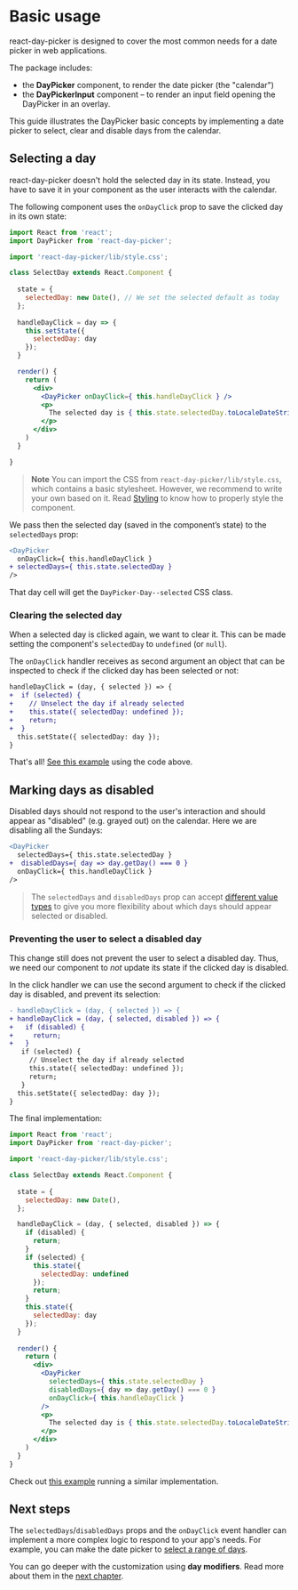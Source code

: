 # Basic usage

react-day-picker is designed to cover the most common needs for a date picker in web applications.

The package includes:

* the **DayPicker** component, to render the date picker (the "calendar")
* the **DayPickerInput** component – to render an input field opening the DayPicker in an overlay.

This guide illustrates the DayPicker basic concepts by implementing a date picker to select, clear and disable days from the calendar.

## Selecting a day

react-day-picker doesn't hold the selected day in its state. Instead, you have to save it in your component as the user interacts with the calendar.

The following component uses the `onDayClick` prop to save the clicked day in its own state:

```jsx
import React from 'react';
import DayPicker from 'react-day-picker';

import 'react-day-picker/lib/style.css';

class SelectDay extends React.Component {
  
  state = {
    selectedDay: new Date(), // We set the selected default as today
  };
  
  handleDayClick = day => {
    this.setState({ 
      selectedDay: day 
    });
  }

  render() {
    return (
      <div>
        <DayPicker onDayClick={ this.handleDayClick } />
        <p>
          The selected day is { this.state.selectedDay.toLocaleDateString() }
        </p>
      </div>
    )
  }

}
```

> **Note** You can import the CSS from `react-day-picker/lib/style.css`, which contains a basic stylesheet. However, we recommend to write your own based on it. Read [Styling](Styling.md) to know how to properly style the component.

We pass then the selected day (saved in the component’s state) to the `selectedDays` prop:

```diff
<DayPicker
  onDayClick={ this.handleDayClick }
+ selectedDays={ this.state.selectedDay }
/>
```

That day cell will get the `DayPicker-Day--selected` CSS class.

### Clearing the selected day

When a selected day is clicked again, we want to clear it. This can be made setting the component's `selectedDay` to `undefined` (or `null`).

The `onDayClick` handler receives as second argument an object that can be inspected to check if the clicked day has been selected or not:

```diff
handleDayClick = (day, { selected }) => {
+  if (selected) {
+    // Unselect the day if already selected
+    this.state({ selectedDay: undefined });
+    return;
+  }
  this.setState({ selectedDay: day });
}
```

That's all! [See this example](http://react-day-picker.js.org/examples?selectable) using the code above.

## Marking days as disabled

Disabled days should not respond to the user's interaction and should appear as "disabled" (e.g. grayed out) on the calendar. Here we are disabling all the Sundays:

```diff
<DayPicker
  selectedDays={ this.state.selectedDay }
+  disabledDays={ day => day.getDay() === 0 }
  onDayClick={ this.handleDayClick }
/>
```

> The `selectedDays` and `disabledDays` prop can accept [different value types](http://react-day-picker.js.org/Modifiers.html) to give you more flexibility about which days should appear selected or disabled.

### Preventing the user to select a disabled day

This change still does not prevent the user to select a disabled day. Thus, we need our component to _not_ update its state if the clicked day is disabled.

In the click handler we can use the second argument to check if the clicked day is disabled, and prevent its selection:

```diff
- handleDayClick = (day, { selected }) => {
+ handleDayClick = (day, { selected, disabled }) => {
+   if (disabled) {
+     return;
+   }
   if (selected) {
     // Unselect the day if already selected
     this.state({ selectedDay: undefined });
     return;
   }
  this.setState({ selectedDay: day });
}
```

The final implementation:

```jsx
import React from 'react';
import DayPicker from 'react-day-picker';

import 'react-day-picker/lib/style.css';

class SelectDay extends React.Component {
  
  state = {
    selectedDay: new Date(),
  };

  handleDayClick = (day, { selected, disabled }) => {
    if (disabled) {
      return;
    }
    if (selected) {
      this.state({ 
        selectedDay: undefined 
      });
      return;
    }
    this.state({ 
      selectedDay: day 
    });
  }
  
  render() {
    return (
      <div>
        <DayPicker 
          selectedDays={ this.state.selectedDay }
          disabledDays={ day => day.getDay() === 0 }
          onDayClick={ this.handleDayClick } 
        />
        <p>
          The selected day is { this.state.selectedDay.toLocaleDateString() }
        </p>
      </div>
    )
  }
}
```


Check out [this example](http://react-day-picker.js.org/examples?disabled) running a similar implementation.

## Next steps

The `selectedDays`/`disabledDays` props and the `onDayClick` event handler can implement a more complex logic to respond to your app's needs. For example, you can make the date picker to [select a range of days](http://react-day-picker.js.org/examples?range).

You can go deeper with the customization using **day modifiers**. Read more about them in the [next chapter](Modifiers.md).
